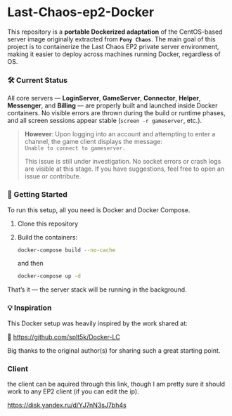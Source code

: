 # Last-Chaos-ep2-Docker


This repository is a **portable Dockerized adaptation** of the CentOS-based server image originally extracted from **`Pony Chaos`**. The main goal of this project is to containerize the Last Chaos EP2 private server environment, making it easier to deploy across machines running Docker, regardless of OS.

### 🛠️ Current Status

All core servers — **LoginServer**, **GameServer**, **Connector**, **Helper**, **Messenger**, and **Billing** — are properly built and launched inside Docker containers. No visible errors are thrown during the build or runtime phases, and all screen sessions appear stable (`screen -r gameserver`, etc.).

> **However**: Upon logging into an account and attempting to enter a channel, the game client displays the message:  
> `Unable to connect to gameserver.`  
>  
> This issue is still under investigation. No socket errors or crash logs are visible at this stage. If you have suggestions, feel free to open an issue or contribute.

### 🚀 Getting Started

To run this setup, all you need is Docker and Docker Compose.

1. Clone this repository
2. Build the containers:

   ```bash
   docker-compose build --no-cache
   ```
   and then

   ```bash
   docker-compose up -d
   ```
That’s it — the server stack will be running in the background.

### 💡 Inspiration
This Docker setup was heavily inspired by the work shared at:

🔗 https://github.com/splt5k/Docker-LC

Big thanks to the original author(s) for sharing such a great starting point.

### Client
the client can be aquired through this link, though I am pretty sure it should work to any EP2 client (if you can edit the ip).

https://disk.yandex.ru/d/YJ7nN3sJ7bh4s
